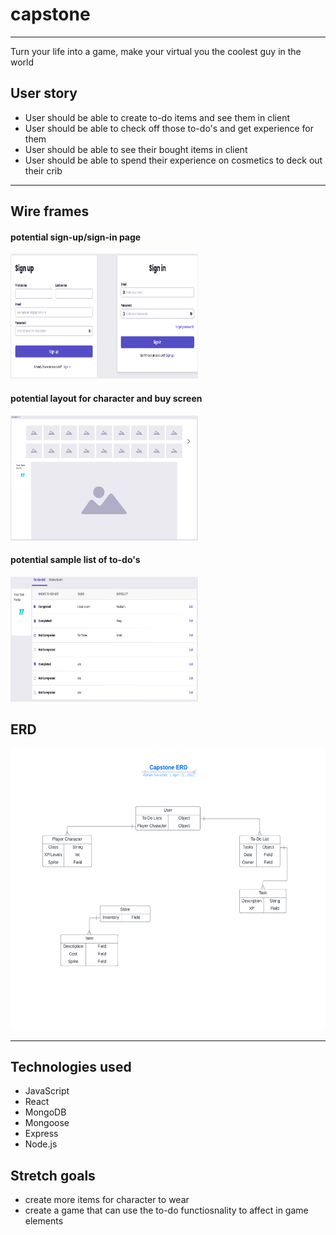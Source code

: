 # capstone

---
Turn your life into a game, make your virtual you the coolest guy in the world
## User story

- User should be able to create to-do items and see them in client
- User should be able to check off those to-do's and get experience for them
- User should be able to see their bought items in client
- User should be able to spend their experience on cosmetics to deck out their crib 


---

## Wire frames
#### potential sign-up/sign-in page
<img  src="img/signUp-in.png" width="300" height="200" alt="sign in wireFrame">

#### potential layout for character and buy screen
<img  src="img/placeholderForCharacter.png" width="300" height="200" alt="character habitat">

#### potential sample list of to-do's 
<img  src="img/sample-list.png" width="300" height="200" alt="to-do sample">

## ERD

<img  src="img/ActualRealERD.png" width="600" height="450" alt="ERD">

---

## Technologies used

- JavaScript
- React
- MongoDB
- Mongoose
- Express
- Node.js
## Stretch goals
- create more items for character to wear
- create a game that can use the to-do functiosnality to affect in game elements